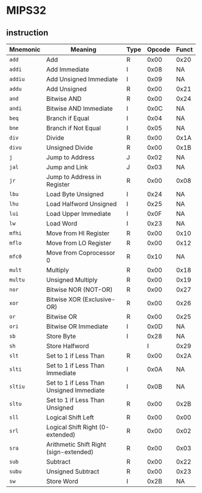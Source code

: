 # MIPS32
## instruction
| Mnemonic | Meaning | Type | Opcode | Funct |
|-|-|-|-|-|
| <code>add</code> | Add | R | 0x00 | 0x20 |
| <code>addi</code> | Add Immediate | I | 0x08 | NA |
| <code>addiu</code> | Add Unsigned Immediate | I | 0x09 | NA|
| <code>addu</code> | Add Unsigned | R | 0x00 | 0x21|
| <code>and</code> | Bitwise AND | R | 0x00 | 0x24|
| <code>andi</code> | Bitwise AND Immediate | I | 0x0C | NA|
| <code>beq</code> | Branch if Equal | I | 0x04 | NA| 
| <code>bne</code> | Branch if Not Equal | I | 0x05 | NA|
| <code>div</code> | Divide | R | 0x00 | 0x1A|
| <code>divu</code> | Unsigned Divide | R | 0x00 | 0x1B|
| <code>j</code> | Jump to Address | J | 0x02 | NA|
| <code>jal</code> | Jump and Link | J | 0x03 | NA|
| <code>jr</code> | Jump to Address in Register | R | 0x00 | 0x08|
| <code>lbu</code> | Load Byte Unsigned | I | 0x24 | NA|
| <code>lhu</code> | Load Halfword Unsigned | I | 0x25 | NA|
| <code>lui</code> | Load Upper Immediate | I | 0x0F | NA|
| <code>lw</code> | Load Word | I | 0x23 | NA|
| <code>mfhi</code> | Move from HI Register | R | 0x00 | 0x10|
| <code>mflo</code> | Move from LO Register | R | 0x00 | 0x12|
| <code>mfc0</code> | Move from Coprocessor 0 | R | 0x10 | NA|
| <code>mult</code> | Multiply | R | 0x00 | 0x18|
| <code>multu</code> | Unsigned Multiply | R | 0x00 | 0x19|
| <code>nor</code> | Bitwise NOR (NOT-OR) | R | 0x00 | 0x27|
| <code>xor</code> | Bitwise XOR (Exclusive-OR) | R | 0x00 | 0x26|
| <code>or</code> | Bitwise OR | R | 0x00 | 0x25|
| <code>ori</code> | Bitwise OR Immediate | I | 0x0D | NA|
| <code>sb</code> | Store Byte | I | 0x28 | NA|
| <code>sh</code> | Store Halfword || I | 0x29 | NA|
| <code>slt</code> | Set to 1 if Less Than | R | 0x00 | 0x2A|
| <code>slti</code> | Set to 1 if Less Than Immediate | I | 0x0A | NA|
| <code>sltiu</code> | Set to 1 if Less Than Unsigned Immediate | I | 0x0B | NA|
| <code>sltu</code> | Set to 1 if Less Than Unsigned | R | 0x00 | 0x2B|
| <code>sll</code> | Logical Shift Left | R | 0x00 | 0x00|
| <code>srl</code> | Logical Shift Right (0-extended) | R | 0x00 | 0x02|
| <code>sra</code> | Arithmetic Shift Right (sign-extended) | R | 0x00 | 0x03|
| <code>sub</code> | Subtract | R | 0x00 | 0x22|
| <code>subu</code> | Unsigned Subtract | R | 0x00 | 0x23| 
| <code>sw</code> | Store Word | I | 0x2B | NA|
